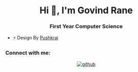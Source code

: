<h1 align="center">Hi 👋, I'm Govind Rane</h1>
<h3 align="center">First Year Computer Science</h3>

- ⚡ Design By [Pushkraj](https://github.com/PushkraJ99)

<h3 align="left">Connect with me:</h3>
<div align="center">
<a href="https://github.com/Govindrane3120 " target="_blank">
<img src=https://img.shields.io/badge/github-%2324292e.svg?&style=for-the-badge&logo=github&logoColor=white alt=github style="margin-bottom: 5px;" />
</a>
